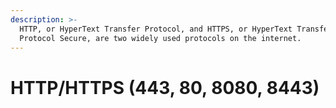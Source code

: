 ```yaml
---
description: >-
  HTTP, or HyperText Transfer Protocol, and HTTPS, or HyperText Transfer
  Protocol Secure, are two widely used protocols on the internet.
---
```


# HTTP/HTTPS (443, 80, 8080, 8443)

